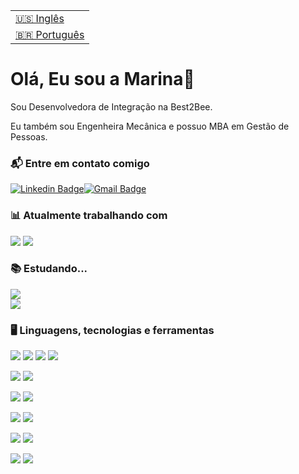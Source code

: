 <table>
  <tr>
    <td>
      <a href="README.md">🇺🇸 Inglês</a>
    </td>
  </tr>
  <tr>
    <td>
      <a href="readme_pt-br.md">🇧🇷 Português</a>
    </td>
  </tr>
</table>

# Olá, Eu sou a Marina👋

Sou Desenvolvedora de Integração na Best2Bee.

Eu também sou Engenheira Mecânica e possuo MBA em Gestão de Pessoas.

### 📬 Entre em contato comigo
[![Linkedin Badge](https://img.shields.io/badge/-LinkedIn-blue?style=for-the-badge&logo=Linkedin&logoColor=white&link=https://https://www.linkedin.com/in/marina-pereira-cardozo/)](https://www.linkedin.com/in/marina-pereira-cardozo/)[![Gmail Badge](https://img.shields.io/badge/-Gmail-c14438?style=for-the-badge&logo=Gmail&logoColor=white&link=mailto:cardozo.marina.p@gmail.com)](mailto:cardozo.marina.p@gmail.com)

### 📊 Atualmente trabalhando com
![](https://img.shields.io/badge/Node.js-339933?style=for-the-badge&logo=nodedotjs&logoColor=white)	
![](https://img.shields.io/badge/Prisma-3982CE?style=for-the-badge&logo=Prisma&logoColor=white)	

### 📚 Estudando...

![](https://img.shields.io/badge/Flutter-02569B?style=for-the-badge&logo=flutter&logoColor=white)	
![](https://img.shields.io/badge/Dart-0175C2?style=for-the-badge&logo=dart&logoColor=white)	

### 🖥 Linguagens, tecnologias e ferramentas
![](https://img.shields.io/badge/Java-ED8B00?style=for-the-badge&logo=java&logoColor=white)
![](https://img.shields.io/badge/JavaScript-323330?style=for-the-badge&logo=javascript&logoColor=F7DF1E)
![](https://img.shields.io/badge/HTML5-E34F26?style=for-the-badge&logo=html5&logoColor=white)
![](https://img.shields.io/badge/CSS3-1572B6?style=for-the-badge&logo=css3&logoColor=white)

![](https://img.shields.io/badge/Spring_Boot-F2F4F9?style=for-the-badge&logo=spring-boot)
![](https://img.shields.io/badge/Quarkus-4795EB?style=for-the-badge&logo=quarkus&logoColor=FF0049)

![](https://img.shields.io/badge/React-20232A?style=for-the-badge&logo=react&logoColor=61DAFB)
![](https://img.shields.io/badge/React_Native-20232A?style=for-the-badge&logo=react&logoColor=61DAFB)

![](https://img.shields.io/badge/PostgreSQL-316192?style=for-the-badge&logo=postgresql&logoColor=white)
![](https://img.shields.io/badge/MySQL-005C84?style=for-the-badge&logo=mysql&logoColor=white)

![](https://img.shields.io/badge/Insomnia-5849be?style=for-the-badge&logo=Insomnia&logoColor=white)
![](https://img.shields.io/badge/Postman-FF6C37?style=for-the-badge&logo=Postman&logoColor=white)

![](https://img.shields.io/badge/GitHub-100000?style=for-the-badge&logo=github&logoColor=white)
![](https://img.shields.io/badge/Apache_Kafka-231F20?style=for-the-badge&logo=apache-kafka&logoColor=white)
